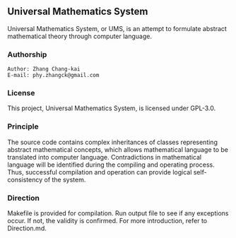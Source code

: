 <!-- Motivation of Universal Mathematics System -->

  <!-- Copyright (C) 2016 Zhang Chang-kai -->
  <!-- Contact via: phy.zhangck@gmail.com -->
  <!-- CC-BY-SA 4.0 International License -->

## Universal Mathematics System

Universal Mathematics System, or UMS, is an attempt to formulate abstract mathematical theory through computer language.

### Authorship

    Author: Zhang Chang-kai
    E-mail: phy.zhangck@gmail.com

### License

This project, Universal Mathematics System, is licensed under GPL-3.0.

### Principle

The source code contains complex inheritances of classes representing abstract mathematical concepts, which allows mathematical language to be translated into computer language. Contradictions in mathematical language will be identified during the compiling and operating process. Thus, successful compilation and operation can provide logical self-consistency of the system.

### Direction

Makefile is provided for compilation. Run output file to see if any exceptions occur. If not, the validity is confirmed. For more introduction, refer to Direction.md.
